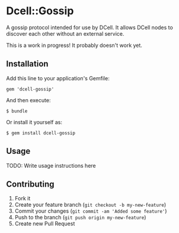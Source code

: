 # Dcell::Gossip

A gossip protocol intended for use by DCell. It allows DCell nodes to discover each other without an external service.

This is a work in progress! It probably doesn't work yet.

## Installation

Add this line to your application's Gemfile:

    gem 'dcell-gossip'

And then execute:

    $ bundle

Or install it yourself as:

    $ gem install dcell-gossip

## Usage

TODO: Write usage instructions here

## Contributing

1. Fork it
2. Create your feature branch (`git checkout -b my-new-feature`)
3. Commit your changes (`git commit -am 'Added some feature'`)
4. Push to the branch (`git push origin my-new-feature`)
5. Create new Pull Request
